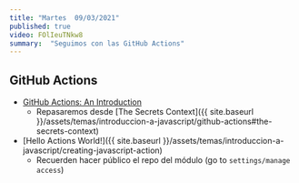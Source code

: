 ```yaml
---
title: "Martes  09/03/2021"
published: true
video: FOlIeuTNkw8
summary:  "Seguimos con las GitHub Actions"  
---
```



## GitHub Actions

* [GitHub Actions: An Introduction]({{site.baseurl}}/assets/temas/introduccion-a-javascript/github-actions)
  - Repasaremos desde [The Secrets Context]({{ site.baseurl }}/assets/temas/introduccion-a-javascript/github-actions#the-secrets-context)
* [Hello Actions World!]({{ site.baseurl }}/assets/temas/introduccion-a-javascript/creating-javascript-action)
  - Recuerden hacer público el repo del módulo (go to `settings/manage access`)